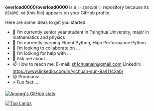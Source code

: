 
**overload0000/overload0000** is a ✨ _special_ ✨ repository because its `README.md` (this file) appears on your GitHub profile.

Here are some ideas to get you started:

- 🔭 I’m currently senior year student in Tsinghua University, major in mathematics and physics
- 🌱 I’m currently learning Fluent Python, High Performance Python
- 👯 I’m looking to collaborate on ...
- 🤔 I’m looking for help with ...
- 💬 Ask me about ...
- 📫 How to reach me:
  E-mail: sh1chuanair@gmail.com
  LinkedIn: https://www.linkedin.com/in/yichuan-sun-9a41142a0/
- 😄 Pronouns: ...
- ⚡ Fun fact: ...

[![Anurag's GitHub stats](https://github-readme-stats.vercel.app/api?username=overload0000)](https://github.com/anuraghazra/github-readme-stats)

[![Top Langs](https://github-readme-stats.vercel.app/api/top-langs/?username=overload0000)](https://github.com/anuraghazra/github-readme-stats)





